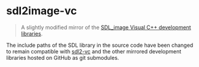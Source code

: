 # sdl2image-vc
> A slightly modified mirror of the [SDL_image Visual C++ development libraries](https://www.libsdl.org/projects/SDL_image/).

The include paths of the SDL library in the source code have been changed to remain compatible with [sdl2-vc](https://github.com/FriskyVN/sdl2-vc) and the other mirrored development libraries hosted on GitHub as git submodules.

